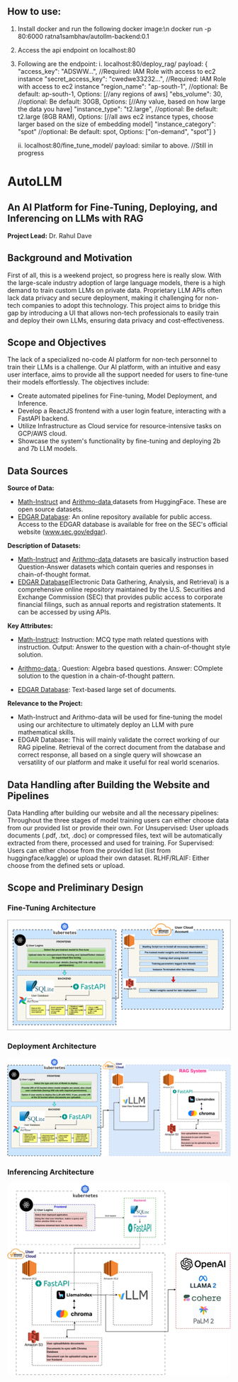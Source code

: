 ## How to use:

1. Install docker and run the following docker image:\n
   docker run -p 80:6000 ratna1sambhav/autollm-backend:0.1
3. Access the api endpoint on localhost:80
4. Following are the endpoint:
   i. localhost:80/deploy_rag/
      payload: {
         "access_key": "ADSWW...",               //Required: IAM Role with access to ec2 instance
         "secret_access_key": "cwedwe33232...",    //Required: IAM Role with access to ec2 instance
         "region_name": "ap-south-1",     //optional: Be default: ap-south-1, Options: [//any regions of aws]
         "ebs_volume": 30,               //optional: Be default: 30GB, Options: [//Any value, based on how large the data you have]
         "instance_type": "t2.large",    //optional: Be default: t2.large (8GB RAM), Options: [//all aws ec2 instance types, choose larger based on the size of embedding model]
         "instance_category": "spot"     //optional: Be default: spot, Options: ["on-demand", "spot"]
   }

   ii. localhost:80/fine_tune_model/
        payload: similar to above. //Still in progress

# AutoLLM

## An AI Platform for Fine-Tuning, Deploying, and Inferencing on LLMs with RAG

**Project Lead:** Dr. Rahul Dave

## Background and Motivation
First of all, this is a weekend project, so progress here is really slow. 
With the large-scale industry adoption of large language models, there is a high demand to train custom LLMs on private data. Proprietary LLM APIs often lack data privacy and secure deployment, making it challenging for non-tech companies to adopt this technology. This project aims to bridge this gap by introducing a UI that allows non-tech professionals to easily train and deploy their own LLMs, ensuring data privacy and cost-effectiveness.

## Scope and Objectives

The lack of a specialized no-code AI platform for non-tech personnel to train their LLMs is a challenge. Our AI platform, with an intuitive and easy user interface, aims to provide all the support needed for users to fine-tune their models effortlessly. The objectives include:

- Create automated pipelines for Fine-tuning, Model Deployment, and Inference.
- Develop a ReactJS frontend with a user login feature, interacting with a FastAPI backend.
- Utilize Infrastructure as Cloud service for resource-intensive tasks on GCP/AWS cloud.
- Showcase the system's functionality by fine-tuning and deploying 2b and 7b LLM models.

## Data Sources

**Source of Data:**
- <a href=https://huggingface.co/datasets/TIGER-Lab/MathInstruct>Math-Instruct</a> and <a href=https://huggingface.co/datasets/akjindal53244/Arithmo-Data>Arithmo-data  </a> datasets from HuggingFace. These are open source datasets.
- <a href=https://www.sec.gov/edgar/search/>EDGAR Database</a>: An online repository available for public access. Access to the EDGAR database is available for free on the SEC's official website (www.sec.gov/edgar).

**Description of Datasets:**
- <a href=https://huggingface.co/datasets/TIGER-Lab/MathInstruct>Math-Instruct</a> and <a href=https://huggingface.co/datasets/akjindal53244/Arithmo-Data>Arithmo-data  </a> datasets are basically instruction based Question-Answer datasets which contain queries and responses in chain-of-thought format.
- <a href=https://www.sec.gov/edgar/search/>EDGAR Database</a>(Electronic Data Gathering, Analysis, and Retrieval) is a comprehensive online repository maintained by the U.S. Securities and Exchange Commission (SEC) that provides public access to corporate financial filings, such as annual reports and registration statements. It can be accessed by using APIs.

**Key Attributes:**
- <a href=https://huggingface.co/datasets/TIGER-Lab/MathInstruct>Math-Instruct</a>:
  Instruction: MCQ type math related questions with instruction. 
  Output: Answer to the question with a chain-of-thought style solution.

- <a href=https://huggingface.co/datasets/akjindal53244/Arithmo-Data>Arithmo-data  </a>:
  Question: Algebra based questions.
  Answer: COmplete solution to the question in a chain-of-thought pattern.

- <a href=https://www.sec.gov/edgar/search/>EDGAR Database</a>:
  Text-based large set of documents.

**Relevance to the Project:**
- Math-Instruct and Arithmo-data will be used for fine-tuning the model using our architecture to ultimately deploy an LLM with pure mathematical skills.
- EDGAR Database: This will mainly validate the correct working of our RAG pipeline. Retrieval of the correct document from the database and correct response, all based on a single query will showcase an versatility of our platform and make it useful for real world scenarios.

## Data Handling after Building the Website and Pipelines

  Data Handling after building our website and all the necessary pipelines:
  Throughout the three stages of model training users can either choose data from our provided list or provide their own.
  For Unsupervised: User uploads documents (.pdf, .txt, .doc) or compressed files, text will be automatically extracted from there, processed and used for training.
  For Supervised: Users can either choose from the provided list (list from huggingface/kaggle) or upload their own dataset. 
  RLHF/RLAIF: Either choose from the defined sets or upload.


## Scope and Preliminary Design

### Fine-Tuning Architecture
![Screenshot](fine_tuning_pipeline.png)

### Deployment Architecture
![Screenshot](deployment_pipeline.png)

### Inferencing Architecture
![Screenshot](inference_pipeline.jpg)

